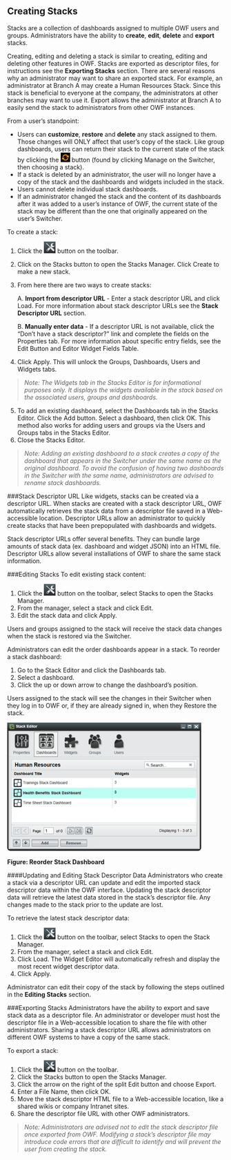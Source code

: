 ## Creating Stacks
Stacks are a collection of dashboards assigned to multiple OWF users and groups. Administrators have the ability to **create**, **edit**, **delete** and **export** stacks. 

Creating, editing and deleting a stack is similar to creating, editing and deleting other features in OWF. Stacks are exported as descriptor files, for instructions see the **Exporting Stacks** section. There are several reasons why an administrator may want to share an exported stack. For example, an administrator at Branch A may create a Human Resources Stack. Since this stack is beneficial to everyone at the company, the administrators at other branches may want to use it. Export allows the administrator at Branch A to easily send the stack to administrators from other OWF instances.

From a user’s standpoint:

* Users can **customize**, **restore** and **delete** any stack assigned to them. Those changes will ONLY affect that user’s copy of the stack. Like group dashboards, users can return their stack to the current state of the stack by clicking the ![Restore](OWFImages/OWF7/Restore_icon.png) button (found by clicking Manage on the Switcher, then choosing a stack). 
* If a stack is deleted by an administrator, the user will no longer have a copy of the stack and the dashboards and widgets included in the stack.
* Users cannot delete individual stack dashboards.
* If an administrator changed the stack and the content of its dashboards after it was added to a user’s instance of OWF, the current state of the stack may be different than the one that originally appeared on the user’s Switcher. 

To create a stack:

1.	Click the ![Administration Button](OWFImages/OWF7/administration_button.png) button on the toolbar.
2.	Click on the Stacks button to open the Stacks Manager. Click Create to make a new stack.
3.	From here there are two ways to create stacks:

    A. <b>Import from descriptor URL</b> - Enter a stack descriptor URL and click Load. For more information about stack descriptor URLs see the **Stack Descriptor URL** section.

    B. <b>Manually enter data</b> - If a descriptor URL is not available, click the “Don’t have a stack descriptor?” link and complete the fields on the Properties tab. For more information about specific entry fields, see the Edit Button and Editor Widget Fields Table. 

4. 	Click Apply. This will unlock the Groups, Dashboards, Users and Widgets tabs. 

 > _Note: The Widgets tab in the Stacks Editor is for informational purposes only. It displays the widgets available in the stack based on the associated users, groups and dashboards._

5.	To add an existing dashboard, select the Dashboards tab in the Stacks Editor. Click the Add button. Select a dashboard, then click OK. This method also works for adding users and groups via the Users and Groups tabs in the Stacks Editor.
6.	Close the Stacks Editor. 

 > _Note: Adding an existing dashboard to a stack creates a copy of the dashboard that appears in the Switcher under the same name as the original dashboard. To avoid the confusion of having two dashboards in the Switcher with the same name, administrators are advised to rename stack dashboards._


###Stack Descriptor URL
Like widgets, stacks can be created via a descriptor URL. When stacks are created with a stack descriptor URL, OWF automatically retrieves the stack data from a descriptor file saved in a Web-accessible location. Descriptor URLs allow an administrator to quickly create stacks that have been prepopulated with dashboards and widgets. 

Stack descriptor URLs offer several benefits. They can bundle large amounts of stack data (ex. dashboard and widget JSON) into an HTML file. Descriptor URLs allow several installations of OWF to share the same stack information. 

###Editing Stacks
To edit existing stack content:

1.	Click the ![Administration Button](OWFImages/OWF7/administration_button.png) button on the toolbar, select Stacks to open the Stacks Manager. 
2.	From the manager, select a stack and click Edit. 
3.	Edit the stack data and click Apply. 

Users and groups assigned to the stack will receive the stack data changes when the stack is restored via the Switcher.

Administrators can edit the order dashboards appear in a stack. 
To reorder a stack dashboard:

1. Go to the Stack Editor and click the Dashboards tab.
2. Select a dashboard.  
3. Click the up or down arrow to change the dashboard’s position. 

Users assigned to the stack will see the changes in their Switcher when they log in to OWF or, if they are already signed in, when they Restore the stack.

![Reorder Stack Dashboard](OWFImages/OWF7/reorder_stack_dashboard.png)

**Figure: Reorder Stack Dashboard**

####Updating and Editing Stack Descriptor Data
Administrators who create a stack via a descriptor URL can update and edit the imported stack descriptor data within the OWF interface. Updating the stack descriptor data will retrieve the latest data stored in the stack’s descriptor file. Any changes made to the stack prior to the update are lost.

To retrieve the latest stack descriptor data:

1.	Click the ![Administration Button](OWFImages/OWF7/administration_button.png) button on the toolbar, select Stacks to open the Stack Manager. 
2.	From the manager, select a stack and click Edit. 
3.	Click Load. The Widget Editor will automatically refresh and display the most recent widget descriptor data. 
4.	Click Apply. 

Administrator can edit their copy of the stack by following the steps outlined in the **Editing Stacks** section.

###Exporting Stacks
Administrators have the ability to export and save stack data as a descriptor file. An administrator or developer must host the descriptor file in a Web-accessible location to share the file with other administrators. Sharing a stack descriptor URL allows administrators on different OWF systems to have a copy of the same stack.

To export a stack:

1.	Click the ![Administration Button](OWFImages/OWF7/administration_button.png) button on the toolbar.
2.	Click the Stacks button to open the Stacks Manager.
3.	Click the arrow on the right of the split Edit button and choose Export.
4.	Enter a File Name, then click OK.
5.	Move the stack descriptor HTML file to a Web-accessible location, like a shared wikis or company Intranet sites. 
6.	Share the descriptor file URL with other OWF administrators.

> _Note: Administrators are advised not to edit the stack descriptor file once exported from OWF. Modifying a stack’s descriptor file may introduce code errors that are difficult to identify and will prevent the user from creating the stack._
